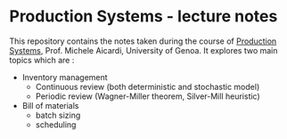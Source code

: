 # Production Systems - lecture notes

This repository contains the notes taken during the course of [Production Systems](https://unige.it/off.f/2018/ins/27748.html), Prof. Michele Aicardi, University of Genoa. It explores two main topics which are :

- Inventory management
    - Continuous review (both deterministic and stochastic model)
    - Periodic review (Wagner-Miller theorem, Silver-Mill heuristic)
- Bill of materials
    - batch sizing
    - scheduling
